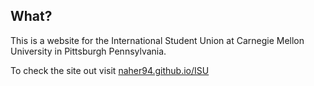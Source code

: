 ## What?

This is a website for the International Student Union at Carnegie Mellon University in Pittsburgh Pennsylvania.

To check the site out visit [naher94.github.io/ISU](naher94.github.io/ISU)